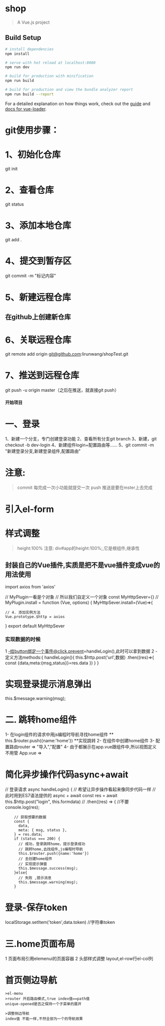 # shop

> A Vue.js project

## Build Setup

``` bash
# install dependencies
npm install

# serve with hot reload at localhost:8080
npm run dev

# build for production with minification
npm run build

# build for production and view the bundle analyzer report
npm run build --report
```

For a detailed explanation on how things work, check out the [guide](http://vuejs-templates.github.io/webpack/) and [docs for vue-loader](http://vuejs.github.io/vue-loader).


# git使用步骤：
# 1、初始化仓库
git init

# 2、查看仓库
git status
# 3、添加本地仓库
git add .
# 4、提交到暂存区
git commit -m "标记内容"
# 5、新建远程仓库
## 在github上创建新仓库
# 6、关联远程仓库
git remote add origin git@github.com:lirunwang/shopTest.git
# 7、推送到远程仓库
git push -u origin master（之后在推送，就直接git push）



#### 开始项目
# 一、登录
1、新建一个分支，专门创建登录功能
2、查看所有分支git branch
3、新建，git checkout -b dev-login
4、新建组件login+配置路由等……
5、git commit -m "新建登录分支,新建登录组件,配置路由"
# 注意:
> commit 每完成一次小功能就提交一次
> push 推送是要在mster上去完成

# 引入el-form

# 样式调整
>height:100%
>  注意: div#app的height:100%;,它是根组件,继承性

## 封装自己的Vue插件,实质是把不是vue插件变成vue的用法使用
<!-- 例如axios -->
<!-- 创建一个插件模块 -->
<!-- 然后引入axios,将axios封装成vue的使用语法,然后到处导出模块 -->
import axios from 'axios'

// MyPlugin一看是个对象
// 所以我们自定义一个对象
const MyHttpSever={}
// MyPlugin.install = function (Vue, options) {
    MyHttpSever.install=(Vue)=>{

    // 4. 添加实例方法
    Vue.prototype.$http = axios
  }
  export default MyHttpSever


  ### 实现数据的时候 ####
  1 -给button绑定一个事件@click.prevent=handleLogin(),此时可以拿到数据
  2 -定义方法methods:{
      handleLogin(){
          <!-- //发送请求 -->
          this.$http.post('url',数据)
          .then((res)=>{
              <!-- 接口数据对象解构赋值,实现需求 -->
                const {data,meta:{msg,status}}=res.data
          })
      }
  }

  # 实现登录提示消息弹出
  <!-- elementui为我们提供好的一个方法 -->
  this.$message.warning(msg);


  # 二. 跳转home组件
  1- 在login组件的请求中用js编程时导航寻找home组件
      **  this.$router.push({name:'home'})  **实现跳转
  2- 在组件中创建home组件
  3- 配置路由router => "导入","配置"
  4- 由于都展示在app.vue跟组件中,所以视图定义不用管
    App.vue => <router-view />


# 简化异步操作代码async+await
  <!-- 让异步代码看起来更像同步代码一样 -->
  <!-- 找到异步操作有结果的代码,前面加上await,同时接收异步操作的结果res -->
  // 登录请求
    async handleLogin() {
      // 希望让异步操作看起来像同步代码一样
      // 此时用到ES7语法提供的  async + await
        const res = await this.$http.post("login", this.formdata)
        // .then((res) => {  //不要
        console.log(res);

        // 获取想要的数据
        const {
          data,
          meta: { msg, status },
        } = res.data;
        if (status === 200) {
          // 成功，登录跳转home，提示登录成功
          // 跳转home,去找组件,js编程时导航
          this.$router.push({name:'home'})
          // 去创建home组件
          // 实现提示弹窗
          this.$message.success(msg);
        }else{
          // 失败 ,提示消息
          this.$message.warning(msg);
        }

# 登录-保存token
<!-- 1 -目的:防止用户没登陆,直接通过url直接去访问页面 -->
<!-- 2 -在登录成功时,保存后台返回给用户的token值 -->
localStorage.setItem('token',data.token)   //字符串token


# 三.home页面布局
1 页面布局引用elemenui的页面容器
2 头部样式调整
 layout,el-row行el-col列

 # 首页侧边导航
    >el-menu
    >router 开启路由模式,true index值==path值
    unique-opened是否之保持一个子菜单的展开

    >调整侧边导航
    index值 不能一样,不然全部为一个的导航效果